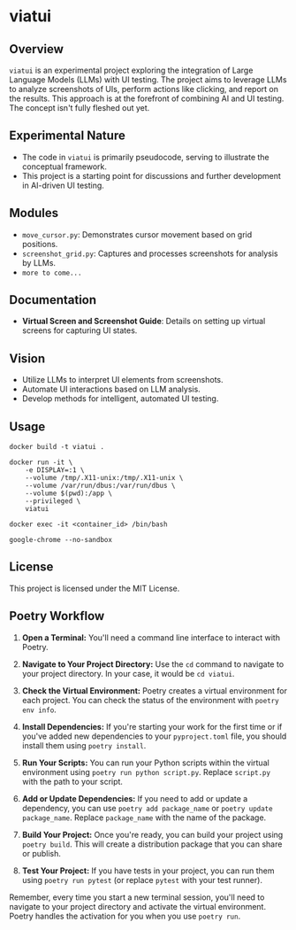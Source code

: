 # viatui

## Overview

`viatui` is an experimental project exploring the integration of Large Language Models (LLMs) with UI testing. The project aims to leverage LLMs to analyze screenshots of UIs, perform actions like clicking, and report on the results. This approach is at the forefront of combining AI and UI testing. The concept isn't fully fleshed out yet.

## Experimental Nature

- The code in `viatui` is primarily pseudocode, serving to illustrate the conceptual framework.
- This project is a starting point for discussions and further development in AI-driven UI testing.

## Modules

- `move_cursor.py`: Demonstrates cursor movement based on grid positions.
- `screenshot_grid.py`: Captures and processes screenshots for analysis by LLMs.
- `more to come...`

## Documentation

- **Virtual Screen and Screenshot Guide**: Details on setting up virtual screens for capturing UI states.

## Vision

- Utilize LLMs to interpret UI elements from screenshots.
- Automate UI interactions based on LLM analysis.
- Develop methods for intelligent, automated UI testing.

## Usage

```
docker build -t viatui .
```

```
docker run -it \
    -e DISPLAY=:1 \
    --volume /tmp/.X11-unix:/tmp/.X11-unix \
    --volume /var/run/dbus:/var/run/dbus \
    --volume $(pwd):/app \
    --privileged \
    viatui

```

```
docker exec -it <container_id> /bin/bash
```

```
google-chrome --no-sandbox
```

## License

This project is licensed under the MIT License.

## Poetry Workflow

1. **Open a Terminal:** You'll need a command line interface to interact with Poetry.

2. **Navigate to Your Project Directory:** Use the `cd` command to navigate to your project directory. In your case, it would be `cd viatui`.

3. **Check the Virtual Environment:** Poetry creates a virtual environment for each project. You can check the status of the environment with `poetry env info`.

4. **Install Dependencies:** If you're starting your work for the first time or if you've added new dependencies to your `pyproject.toml` file, you should install them using `poetry install`.

5. **Run Your Scripts:** You can run your Python scripts within the virtual environment using `poetry run python script.py`. Replace `script.py` with the path to your script.

6. **Add or Update Dependencies:** If you need to add or update a dependency, you can use `poetry add package_name` or `poetry update package_name`. Replace `package_name` with the name of the package.

7. **Build Your Project:** Once you're ready, you can build your project using `poetry build`. This will create a distribution package that you can share or publish.

8. **Test Your Project:** If you have tests in your project, you can run them using `poetry run pytest` (or replace `pytest` with your test runner).

Remember, every time you start a new terminal session, you'll need to navigate to your project directory and activate the virtual environment. Poetry handles the activation for you when you use `poetry run`.

